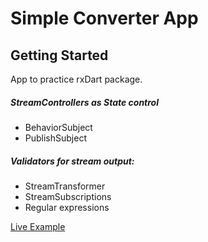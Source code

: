 # Simple Converter App

## Getting Started

App to practice rxDart package.

##### StreamControllers as State control

*  BehaviorSubject
*  PublishSubject

##### Validators for stream output:
*  StreamTransformer
*  StreamSubscriptions
*  Regular expressions

[Live Example](https://augustoedt123.github.io/binarytodecimal/#/)

